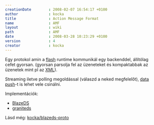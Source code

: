 ```yaml
---
creationDate        : 2008-02-07 16:54:17 +0100 
author              : kocka 
title               : Action Message Format 
name                : AMF 
layout              : wiki 
path                : AMF 
date                : 2008-03-28 10:23:29 +0100 
version             : 4 
creator             : kocka 
---
```

Egy protokol amin a [flash](flash.html) runtime kommunikál egy backenddel, állítólag cefet gyorsan. (gyorsan parsolja fel az üzeneteket és kompaktabbak az üzenetek mint pl az [XML](XML.html)).

Streaming iletve polling megoldással (válaszd a neked megfelelőt), [data push](Missing.html)-t is lehet vele csinálni.

Implementációk: 

*   [BlazeDS](BlazeDS.html)
*   [graniteds](http://www.graniteds.org/)

Lásd még: [kocka/blazeds-proto](kocka/blazeds-proto.html)


